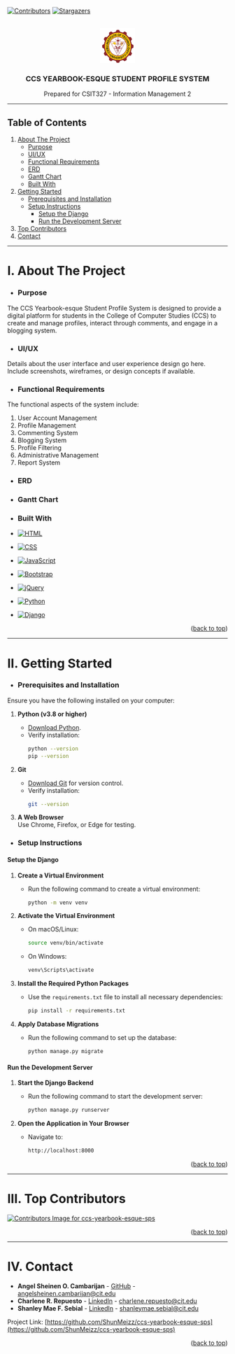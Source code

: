 <a id="readme-top"></a>

[![Contributors][contributors-shield]][contributors-url]
[![Stargazers][stars-shield]][stars-url]

<!-- PROJECT LOGO -->
<br />
<div align="center">
  <a href="https://github.com/ShunMeizz/ccs-yearbook-esque-sps">
    <img src="yearbook_ccs/static/images/cit_logo.png" alt="Logo" width="80" height="80">
  </a>

  <h3 align="center">CCS YEARBOOK-ESQUE STUDENT PROFILE SYSTEM</h3>

  <p align="center">
    Prepared for CSIT327 - Information Management 2
  </p>
</div>

---

## Table of Contents

1. [About The Project](#about-the-project)
   - [Purpose](#purpose)
   - [UI/UX](#uiux)
   - [Functional Requirements](#functional-requirements)
   - [ERD](#erd)
   - [Gantt Chart](#gantt-chart)
   - [Built With](#built-with)
2. [Getting Started](#getting-started)
   - [Prerequisites and Installation](#prerequisites-and-installation)
   - [Setup Instructions](#setup-instructions)
     - [Setup the Django](#setup-the-django)
     - [Run the Development Server](#run-the-development-server)
3. [Top Contributors](#top-contributors)
4. [Contact](#contact)

---

# I. About The Project

- ### Purpose

The CCS Yearbook-esque Student Profile System is designed to provide a digital platform for students in the College of Computer Studies (CCS) to create and manage profiles, interact through comments, and engage in a blogging system.

- ### UI/UX

Details about the user interface and user experience design go here. Include screenshots, wireframes, or design concepts if available.

- ### Functional Requirements

The functional aspects of the system include:

1. User Account Management
2. Profile Management
3. Commenting System
4. Blogging System
5. Profile Filtering
6. Administrative Management
7. Report System

- ### ERD

- ### Gantt Chart

- ### Built With

- [![HTML][HTML-shield]][HTML-url]
- [![CSS][CSS-shield]][CSS-url]
- [![JavaScript][JavaScript-shield]][JavaScript-url]
- [![Bootstrap][Bootstrap-shield]][Bootstrap-url]
- [![jQuery][JQuery-shield]][JQuery-url]
- [![Python][Python-shield]][Python-url]
- [![Django][Django-shield]][Django-url]

<p align="right">(<a href="#readme-top">back to top</a>)</p>

---

# II. Getting Started

- ### Prerequisites and Installation

Ensure you have the following installed on your computer:

1. **Python (v3.8 or higher)**

   - [Download Python](https://www.python.org/downloads/).
   - Verify installation:
     ```sh
     python --version
     pip --version
     ```

2. **Git**

   - [Download Git](https://git-scm.com/downloads) for version control.
   - Verify installation:
     ```sh
     git --version
     ```

3. **A Web Browser**  
   Use Chrome, Firefox, or Edge for testing.

- ### Setup Instructions

#### Setup the Django

1. **Create a Virtual Environment**

   - Run the following command to create a virtual environment:
     ```sh
     python -m venv venv
     ```

2. **Activate the Virtual Environment**

   - On macOS/Linux:
     ```sh
     source venv/bin/activate
     ```
   - On Windows:
     ```sh
     venv\Scripts\activate
     ```

3. **Install the Required Python Packages**

   - Use the `requirements.txt` file to install all necessary dependencies:
     ```sh
     pip install -r requirements.txt
     ```

4. **Apply Database Migrations**
   - Run the following command to set up the database:
     ```sh
     python manage.py migrate
     ```

#### Run the Development Server

1. **Start the Django Backend**

   - Run the following command to start the development server:
     ```sh
     python manage.py runserver
     ```

2. **Open the Application in Your Browser**
   - Navigate to:
     ```sh
     http://localhost:8000
     ```

<p align="right">(<a href="#readme-top">back to top</a>)</p>

---

# III. Top Contributors

<a href="https://github.com/ShunMeizz/ccs-yearbook-esque-sps/graphs/contributors">
  <img src="https://contrib.rocks/image?repo=ShunMeizz/ccs-yearbook-esque-sps" alt="Contributors Image for ccs-yearbook-esque-sps" />
</a>

<p align="right">(<a href="#readme-top">back to top</a>)</p>

---

# IV. Contact

- **Angel Sheinen O. Cambarijan** - [GitHub](https://github.com/jellypedia) - angelsheinen.cambarijan@cit.edu
- **Charlene R. Repuesto** - [LinkedIn](https://www.linkedin.com/in/charlene-repuesto/) - charlene.repuesto@cit.edu
- **Shanley Mae F. Sebial** - [LinkedIn](https://www.linkedin.com/in/shanley-mae-sebial-966358305/) - shanleymae.sebial@cit.edu

Project Link: [https://github.com/ShunMeizz/ccs-yearbook-esque-sps](https://github.com/ShunMeizz/ccs-yearbook-esque-sps)

<p align="right">(<a href="#readme-top">back to top</a>)</p>

<!-- MARKDOWN LINKS & IMAGES -->
<!-- https://www.markdownguide.org/basic-syntax/#reference-style-links -->

[contributors-shield]: https://img.shields.io/github/contributors/ShunMeizz/ccs-yearbook-esque-sps.svg?style=for-the-badge
[contributors-url]: https://github.com/ShunMeizz/ccs-yearbook-esque-sps/graphs/contributors
[stars-shield]: https://img.shields.io/github/stars/ShunMeizz/ccs-yearbook-esque-sps?style=for-the-badge
[stars-url]: https://github.com/ShunMeizz/ccs-yearbook-esque-sps/stargazers
[HTML-shield]: https://img.shields.io/badge/-HTML-orange
[HTML-url]: https://developer.mozilla.org/en-US/docs/Web/HTML
[CSS-shield]: https://img.shields.io/badge/-CSS-blue
[CSS-url]: https://developer.mozilla.org/en-US/docs/Web/CSS
[JavaScript-shield]: https://img.shields.io/badge/-JavaScript-yellow
[JavaScript-url]: https://developer.mozilla.org/en-US/docs/Web/JavaScript
[Bootstrap-shield]: https://img.shields.io/badge/Bootstrap-563D7C?style=for-the-badge&logo=bootstrap&logoColor=white
[Bootstrap-url]: https://getbootstrap.com
[JQuery-shield]: https://img.shields.io/badge/jQuery-0769AD?style=for-the-badge&logo=jquery&logoColor=white
[JQuery-url]: https://jquery.com
[Python-shield]: https://img.shields.io/badge/-Python-blue
[Python-url]: https://www.python.org/
[Django-shield]: https://img.shields.io/badge/-Django-green
[Django-url]: https://www.djangoproject.com/
